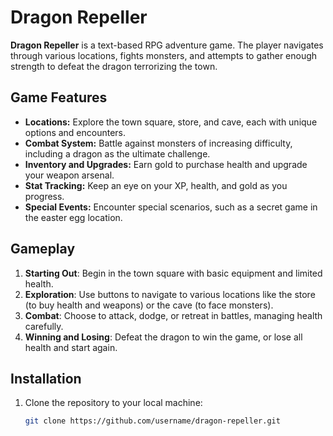 # Dragon Repeller

**Dragon Repeller** is a text-based RPG adventure game. The player navigates through various locations, fights monsters, and attempts to gather enough strength to defeat the dragon terrorizing the town.

## Game Features
- **Locations:** Explore the town square, store, and cave, each with unique options and encounters.
- **Combat System:** Battle against monsters of increasing difficulty, including a dragon as the ultimate challenge.
- **Inventory and Upgrades:** Earn gold to purchase health and upgrade your weapon arsenal.
- **Stat Tracking:** Keep an eye on your XP, health, and gold as you progress.
- **Special Events:** Encounter special scenarios, such as a secret game in the easter egg location.

## Gameplay
1. **Starting Out**: Begin in the town square with basic equipment and limited health.
2. **Exploration**: Use buttons to navigate to various locations like the store (to buy health and weapons) or the cave (to face monsters).
3. **Combat**: Choose to attack, dodge, or retreat in battles, managing health carefully.
4. **Winning and Losing**: Defeat the dragon to win the game, or lose all health and start again.

## Installation
1. Clone the repository to your local machine:
   ```bash
   git clone https://github.com/username/dragon-repeller.git
